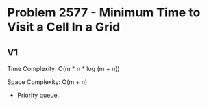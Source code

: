 # Problem 2577 - Minimum Time to Visit a Cell In a Grid

## V1

Time Complexity: O(m * n * log (m + n))

Space Complexity: O(m + n)

- Priority queue.
